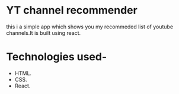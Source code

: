 # YT channel recommender
  this i a simple app which shows you my recommeded list of youtube channels.It is built using react.
  
# Technologies used-
  * HTML.
  * CSS.
  * React.
